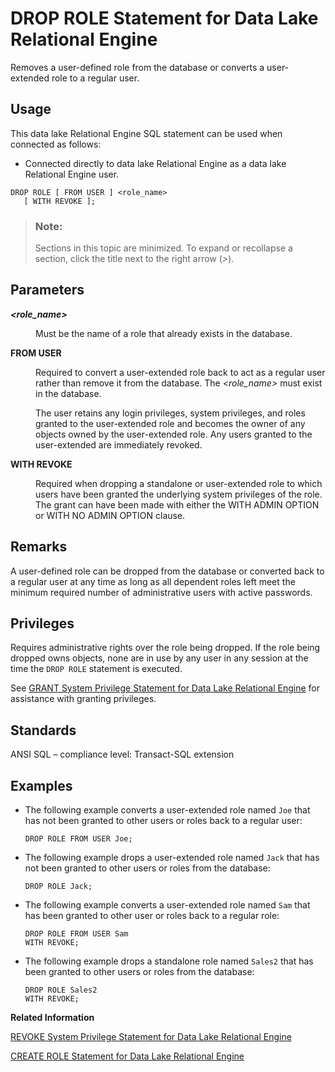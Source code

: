 <!-- loioa42903c984f210159ad390495d594b47 -->

# DROP ROLE Statement for Data Lake Relational Engine

Removes a user-defined role from the database or converts a user-extended role to a regular user.



<a name="loioa42903c984f210159ad390495d594b47__section_ovp_dvr_znb"/>

## Usage

This data lake Relational Engine SQL statement can be used when connected as follows:

-   Connected directly to data lake Relational Engine as a data lake Relational Engine user.



```
DROP ROLE [ FROM USER ] <role_name>
   [ WITH REVOKE ];
```



> ### Note:  
> Sections in this topic are minimized. To expand or recollapse a section, click the title next to the right arrow \(*\>*\).



<a name="loioa42903c984f210159ad390495d594b47__IQ_Parameters"/>

## Parameters


<dl>
<dt><b>

*<role\_name\>*

</b></dt>
<dd>

Must be the name of a role that already exists in the database.



</dd><dt><b>

FROM USER

</b></dt>
<dd>

Required to convert a user-extended role back to act as a regular user rather than remove it from the database. The *<role\_name\>* must exist in the database.

The user retains any login privileges, system privileges, and roles granted to the user-extended role and becomes the owner of any objects owned by the user-extended role. Any users granted to the user-extended are immediately revoked.



</dd><dt><b>

WITH REVOKE

</b></dt>
<dd>

Required when dropping a standalone or user-extended role to which users have been granted the underlying system privileges of the role. The grant can have been made with either the WITH ADMIN OPTION or WITH NO ADMIN OPTION clause.



</dd>
</dl>



<a name="loioa42903c984f210159ad390495d594b47__IQ_Usage"/>

## Remarks

A user-defined role can be dropped from the database or converted back to a regular user at any time as long as all dependent roles left meet the minimum required number of administrative users with active passwords.



<a name="loioa42903c984f210159ad390495d594b47__IQ_Permissions"/>

## Privileges

Requires administrative rights over the role being dropped. If the role being dropped owns objects, none are in use by any user in any session at the time the `DROP ROLE` statement is executed.

See [GRANT System Privilege Statement for Data Lake Relational Engine](grant-system-privilege-statement-for-data-lake-relational-engine-a3dfcb0.md) for assistance with granting privileges.



<a name="loioa42903c984f210159ad390495d594b47__IQ_Standards"/>

## Standards

ANSI SQL – compliance level: Transact-SQL extension



<a name="loioa42903c984f210159ad390495d594b47__IQ_Examples"/>

## Examples

-   The following example converts a user-extended role named `Joe` that has not been granted to other users or roles back to a regular user:

    ```
    DROP ROLE FROM USER Joe;
    ```

-   The following example drops a user-extended role named `Jack` that has not been granted to other users or roles from the database:

    ```
    DROP ROLE Jack;
    ```

-   The following example converts a user-extended role named `Sam` that has been granted to other user or roles back to a regular role:

    ```
    DROP ROLE FROM USER Sam
    WITH REVOKE;
    ```

-   The following example drops a standalone role named `Sales2` that has been granted to other users or roles from the database:

    ```
    DROP ROLE Sales2
    WITH REVOKE;
    ```


**Related Information**  


[REVOKE System Privilege Statement for Data Lake Relational Engine](revoke-system-privilege-statement-for-data-lake-relational-engine-a3eadda.md "Removes specific system privileges from specific users and the right to administer the privilege.")

[CREATE ROLE Statement for Data Lake Relational Engine](create-role-statement-for-data-lake-relational-engine-a427fee.md "Creates a new role, extends an existing user to act as a role, or manages role administrators on a role.")

